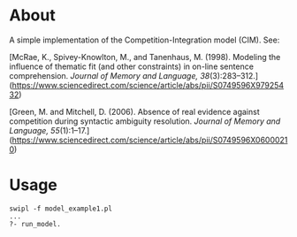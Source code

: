# About

A simple implementation of the Competition-Integration model (CIM). See:

[McRae, K., Spivey-Knowlton, M., and Tanenhaus, M. (1998). Modeling the
influence of thematic fit (and other constraints) in on-line sentence
comprehension. *Journal of Memory and Language, 38*(3):283–312.]
(https://www.sciencedirect.com/science/article/abs/pii/S0749596X97925432)

[Green, M. and Mitchell, D. (2006). Absence of real evidence against
competition during syntactic ambiguity resolution. *Journal of Memory and
Language, 55*(1):1–17.]
(https://www.sciencedirect.com/science/article/abs/pii/S0749596X06000210)

# Usage

```
swipl -f model_example1.pl
...
?- run_model.
```
